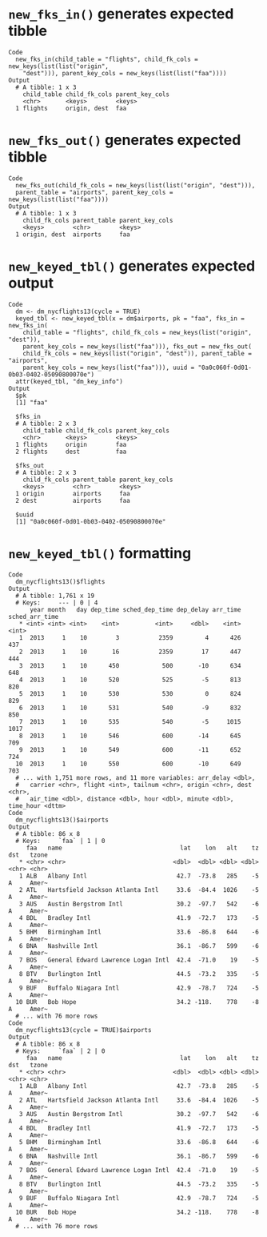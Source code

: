 # `new_fks_in()` generates expected tibble

    Code
      new_fks_in(child_table = "flights", child_fk_cols = new_keys(list(list("origin",
        "dest"))), parent_key_cols = new_keys(list(list("faa"))))
    Output
      # A tibble: 1 x 3
        child_table child_fk_cols parent_key_cols
        <chr>       <keys>        <keys>         
      1 flights     origin, dest  faa            

# `new_fks_out()` generates expected tibble

    Code
      new_fks_out(child_fk_cols = new_keys(list(list("origin", "dest"))),
      parent_table = "airports", parent_key_cols = new_keys(list(list("faa"))))
    Output
      # A tibble: 1 x 3
        child_fk_cols parent_table parent_key_cols
        <keys>        <chr>        <keys>         
      1 origin, dest  airports     faa            

# `new_keyed_tbl()` generates expected output

    Code
      dm <- dm_nycflights13(cycle = TRUE)
      keyed_tbl <- new_keyed_tbl(x = dm$airports, pk = "faa", fks_in = new_fks_in(
        child_table = "flights", child_fk_cols = new_keys(list("origin", "dest")),
        parent_key_cols = new_keys(list("faa"))), fks_out = new_fks_out(
        child_fk_cols = new_keys(list("origin", "dest")), parent_table = "airports",
        parent_key_cols = new_keys(list("faa"))), uuid = "0a0c060f-0d01-0b03-0402-05090800070e")
      attr(keyed_tbl, "dm_key_info")
    Output
      $pk
      [1] "faa"
      
      $fks_in
      # A tibble: 2 x 3
        child_table child_fk_cols parent_key_cols
        <chr>       <keys>        <keys>         
      1 flights     origin        faa            
      2 flights     dest          faa            
      
      $fks_out
      # A tibble: 2 x 3
        child_fk_cols parent_table parent_key_cols
        <keys>        <chr>        <keys>         
      1 origin        airports     faa            
      2 dest          airports     faa            
      
      $uuid
      [1] "0a0c060f-0d01-0b03-0402-05090800070e"
      

# `new_keyed_tbl()` formatting

    Code
      dm_nycflights13()$flights
    Output
      # A tibble: 1,761 x 19
      # Keys:     --- | 0 | 4
          year month   day dep_time sched_dep_time dep_delay arr_time sched_arr_time
       * <int> <int> <int>    <int>          <int>     <dbl>    <int>          <int>
       1  2013     1    10        3           2359         4      426            437
       2  2013     1    10       16           2359        17      447            444
       3  2013     1    10      450            500       -10      634            648
       4  2013     1    10      520            525        -5      813            820
       5  2013     1    10      530            530         0      824            829
       6  2013     1    10      531            540        -9      832            850
       7  2013     1    10      535            540        -5     1015           1017
       8  2013     1    10      546            600       -14      645            709
       9  2013     1    10      549            600       -11      652            724
      10  2013     1    10      550            600       -10      649            703
      # ... with 1,751 more rows, and 11 more variables: arr_delay <dbl>,
      #   carrier <chr>, flight <int>, tailnum <chr>, origin <chr>, dest <chr>,
      #   air_time <dbl>, distance <dbl>, hour <dbl>, minute <dbl>, time_hour <dttm>
    Code
      dm_nycflights13()$airports
    Output
      # A tibble: 86 x 8
      # Keys:     `faa` | 1 | 0
         faa   name                                 lat    lon   alt    tz dst   tzone
       * <chr> <chr>                              <dbl>  <dbl> <dbl> <dbl> <chr> <chr>
       1 ALB   Albany Intl                         42.7  -73.8   285    -5 A     Amer~
       2 ATL   Hartsfield Jackson Atlanta Intl     33.6  -84.4  1026    -5 A     Amer~
       3 AUS   Austin Bergstrom Intl               30.2  -97.7   542    -6 A     Amer~
       4 BDL   Bradley Intl                        41.9  -72.7   173    -5 A     Amer~
       5 BHM   Birmingham Intl                     33.6  -86.8   644    -6 A     Amer~
       6 BNA   Nashville Intl                      36.1  -86.7   599    -6 A     Amer~
       7 BOS   General Edward Lawrence Logan Intl  42.4  -71.0    19    -5 A     Amer~
       8 BTV   Burlington Intl                     44.5  -73.2   335    -5 A     Amer~
       9 BUF   Buffalo Niagara Intl                42.9  -78.7   724    -5 A     Amer~
      10 BUR   Bob Hope                            34.2 -118.    778    -8 A     Amer~
      # ... with 76 more rows
    Code
      dm_nycflights13(cycle = TRUE)$airports
    Output
      # A tibble: 86 x 8
      # Keys:     `faa` | 2 | 0
         faa   name                                 lat    lon   alt    tz dst   tzone
       * <chr> <chr>                              <dbl>  <dbl> <dbl> <dbl> <chr> <chr>
       1 ALB   Albany Intl                         42.7  -73.8   285    -5 A     Amer~
       2 ATL   Hartsfield Jackson Atlanta Intl     33.6  -84.4  1026    -5 A     Amer~
       3 AUS   Austin Bergstrom Intl               30.2  -97.7   542    -6 A     Amer~
       4 BDL   Bradley Intl                        41.9  -72.7   173    -5 A     Amer~
       5 BHM   Birmingham Intl                     33.6  -86.8   644    -6 A     Amer~
       6 BNA   Nashville Intl                      36.1  -86.7   599    -6 A     Amer~
       7 BOS   General Edward Lawrence Logan Intl  42.4  -71.0    19    -5 A     Amer~
       8 BTV   Burlington Intl                     44.5  -73.2   335    -5 A     Amer~
       9 BUF   Buffalo Niagara Intl                42.9  -78.7   724    -5 A     Amer~
      10 BUR   Bob Hope                            34.2 -118.    778    -8 A     Amer~
      # ... with 76 more rows

